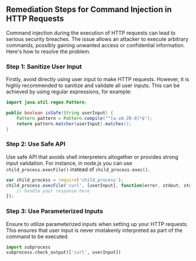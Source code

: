 

## Remediation Steps for Command Injection in HTTP Requests

Command injection during the execution of HTTP requests can lead to serious security breaches. The issue allows an attacker to execute arbitrary commands, possibly gaining unwanted access or confidential information. Here's how to resolve the problem.

### Step 1: Sanitize User Input

Firstly, avoid directly using user input to make HTTP requests. However, it is highly recommended to sanitize and validate all user inputs. This can be achieved by using regular expressions, for example:

```java
import java.util.regex.Pattern;

public boolean isSafe(String userInput) {
    Pattern pattern = Pattern.compile("^[a-zA-Z0-9]*$");
    return pattern.matcher(userInput).matches();
}
```

### Step 2: Use Safe API

Use safe API that avoids shell interpreters altogether or provides strong input validation. For instance, in node.js you can use `child_process.execFile()` instead of `child_process.exec()`.

```js
var child_process = require('child_process');
child_process.execFile('curl', [userInput], function(error, stdout, stderr) {
    // handle your response here
});
```

### Step 3: Use Parameterized Inputs

Ensure to utilize parameterized inputs when setting up your HTTP requests. This ensures that user input is never mistakenly interpreted as part of the command to be executed.

```python
import subprocess
subprocess.check_output(['curl', userInput])
```